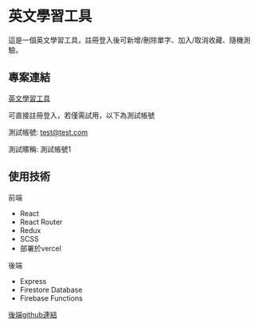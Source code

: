 # 英文學習工具
這是一個英文學習工具，註冊登入後可新增/刪除單字、加入/取消收藏、隨機測驗。

## 專案連結
[英文學習工具](https://learn-english-react.vercel.app/)

可直接註冊登入，若僅需試用，以下為測試帳號

測試帳號: test@test.com

測試暱稱: 測試帳號1

## 使用技術
前端
+ React
+ React Router
+ Redux
+ SCSS
+ 部署於vercel

後端
+ Express
+ Firestore Database
+ Firebase Functions

[後端github連結](https://github.com/Ader0309/learn-engllish-backend)
